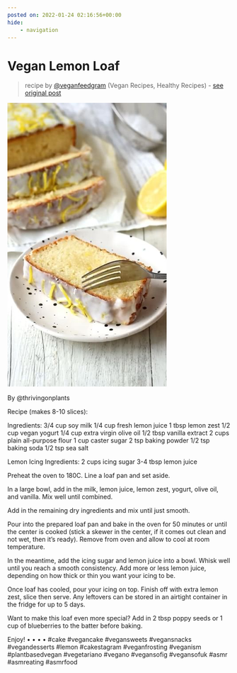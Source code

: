 ```yaml
---
posted on: 2022-01-24 02:16:56+00:00
hide:
    - navigation
---
```


# Vegan Lemon Loaf 

> recipe by [@veganfeedgram](https://www.instagram.com/veganfeedgram/) 
(Vegan Recipes, Healthy Recipes) - [see original post](https://instagram.com/p/CZGG3_Spoi3)

![](../img/veganfeedgram_24-01-2022_0201.png)


By @thrivingonplants 

Recipe (makes 8-10 slices):

Ingredients:
3/4 cup soy milk
1/4 cup fresh lemon juice
1 tbsp lemon zest
1/2 cup vegan yogurt
1/4 cup extra virgin olive oil
1/2 tbsp vanilla extract
2 cups plain all-purpose flour
1 cup caster sugar
2 tsp baking powder
1/2 tsp baking soda
1/2 tsp sea salt

Lemon Icing Ingredients:
2 cups icing sugar
3-4 tbsp lemon juice

Preheat the oven to 180C.  Line a loaf pan and set aside.

In a large bowl, add in the milk, lemon juice, lemon zest, yogurt, olive oil, and vanilla.  Mix well until combined.

Add in the remaining dry ingredients and mix until just smooth.

Pour into the prepared loaf pan and bake in the oven for 50 minutes or until the center is cooked (stick a skewer in the center, if it comes out clean and not wet, then it’s ready). Remove from oven and allow to cool at room temperature.

In the meantime, add the icing sugar and lemon juice into a bowl.  Whisk well until you reach a smooth consistency.  Add more or less lemon juice, depending on how thick or thin you want your icing to be.

Once loaf has cooled, pour your icing on top.  Finish off with extra lemon zest, slice then serve.  Any leftovers can be stored in an airtight container in the fridge for up to 5 days.

Want to make this loaf even more special?  Add in 2 tbsp poppy seeds or 1 cup of blueberries to the batter before baking.

Enjoy!
•
•
•
•
\#cake \#vegancake \#vegansweets \#vegansnacks \#vegandesserts \#lemon \#cakestagram \#veganfrosting \#veganism \#plantbasedvegan \#vegetariano \#vegano \#vegansofig \#vegansofuk \#asmr \#asmreating \#asmrfood 